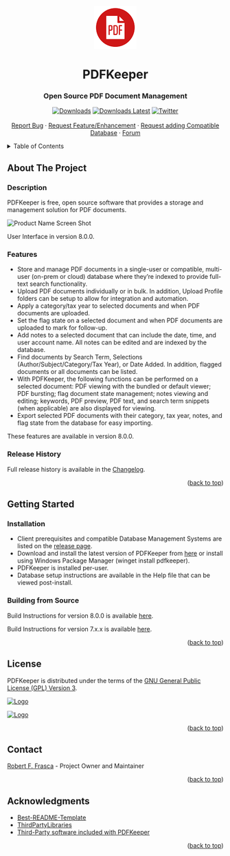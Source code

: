 <a name="readme-top"></a>

<!-- PROJECT INTRO AND SHIELDS -->
<br />
<div align="center">
  <a href="https://github.com/rffrasca/pdfkeeper">
    <img src="src/Resources/Logo/PDFKeeper_100x100.png" alt="Logo" width="100" height="100">
  </a>

<h1 align="center">PDFKeeper</h1>
<h3 align="center">Open Source PDF Document Management</h3>
  
  <p align="center">
    
[![Downloads][downloads-shield]][downloads-url]
[![Downloads Latest][downloads-latest-shield]][downloads-latest-url]
[![Twitter][twitter-shield]][twitter-url]
    <br />
    <br />
    <a href="https://github.com/rffrasca/pdfkeeper/issues">Report Bug</a>
    ·
    <a href="https://github.com/rffrasca/pdfkeeper/issues">Request Feature/Enhancement</a>
    ·
    <a href="https://github.com/rffrasca/pdfkeeper/issues">Request adding Compatible Database</a>
    ·
    <a href="https://github.com/rffrasca/PDFKeeper/discussions">Forum</a>
  </p>
</div>


<!-- TABLE OF CONTENTS -->
<details>
  <summary>Table of Contents</summary>
  <ol>
    <li>
      <a href="#about-the-project">About The Project</a>
      <ul>
        <li><a href="#description">Description</a></li>
        <li><a href="#features">Features</a></li>
        <li><a href="#release-history">Release History</a></li>
     </ul>
    </li>
    <li>
      <a href="#getting-started">Getting Started</a>
      <ul>
        <li><a href="#installation">Installation</a></li>
        <li><a href="#building-from-source">Building from Source</a></li>
      </ul>
    </li>
    <li><a href="#license">License</a></li>
    <li><a href="#contact">Contact</a></li>
    <li><a href="#acknowledgments">Acknowledgments</a></li>
  </ol>
</details>


<!-- ABOUT THE PROJECT -->
## About The Project

### Description
PDFKeeper is free, open source software that provides a storage and management solution for PDF documents.

![Product Name Screen Shot][product-screenshot]

User Interface in version 8.0.0.

### Features
* Store and manage PDF documents in a single-user or compatible, multi-user (on-prem or cloud) database where they’re indexed to provide full-text search functionality.
* Upload PDF documents individually or in bulk. In addition, Upload Profile folders can be setup to allow for integration and automation.
* Apply a category/tax year to selected documents and when PDF documents are uploaded.
* Set the flag state on a selected document and when PDF documents are uploaded to mark for follow-up.
* Add notes to a selected document that can include the date, time, and user account name. All notes can be edited and are indexed by the database.
* Find documents by Search Term, Selections (Author/Subject/Category/Tax Year), or Date Added. In addition, flagged documents or all documents can be listed.
* With PDFKeeper, the following functions can be performed on a selected document: PDF viewing with the bundled or default viewer; PDF bursting; flag document state management; notes viewing and editing; keywords, PDF preview, PDF text, and search term snippets (when applicable) are also displayed for viewing.
* Export selected PDF documents with their category, tax year, notes, and flag state from the database for easy importing.

These features are available in version 8.0.0. 

### Release History
Full release history is available in the [Changelog](https://github.com/rffrasca/PDFKeeper/blob/master/docs/Changelog.md).

<p align="right">(<a href="#readme-top">back to top</a>)</p>


<!-- GETTING STARTED -->
## Getting Started

### Installation

- Client prerequisites and compatible Database Management Systems are listed on the [release page](https://github.com/rffrasca/PDFKeeper/releases/latest).
- Download and install the latest version of PDFKeeper from [here](https://github.com/rffrasca/PDFKeeper/releases/latest) or install using Windows Package Manager (winget install pdfkeeper).
- PDFKeeper is installed per-user.
- Database setup instructions are available in the Help file that can be viewed post-install.

### Building from Source

Build Instructions for version 8.0.0 is available [here](https://github.com/rffrasca/PDFKeeper/blob/master/docs/Build-Instructions-8.0.0.md).

Build Instructions for version 7.x.x is available [here](https://github.com/rffrasca/PDFKeeper/blob/master/docs/Build-Instructions-7.x.x.md).

<p align="right">(<a href="#readme-top">back to top</a>)</p>


<!-- LICENSE -->
## License

PDFKeeper is distributed under the terms of the [GNU General Public License (GPL) Version 3](https://github.com/robertfrasca/PDFKeeper/blob/master/COPYING).

[![Logo](https://www.gnu.org/graphics/gplv3-with-text-136x68.png)](https://github.com/robertfrasca/PDFKeeper/blob/master/COPYING)

[![Logo](https://opensource.org/trademarks/osi-certified/web/osi-certified-120x100.png)](https://opensource.org/licenses)

<p align="right">(<a href="#readme-top">back to top</a>)</p>


<!-- CONTACT -->
## Contact

[Robert F. Frasca](mailto:rffrasca@gmail.com) - Project Owner and Maintainer

<p align="right">(<a href="#readme-top">back to top</a>)</p>


<!-- ACKNOWLEDGMENTS -->
## Acknowledgments

* [Best-README-Template](https://github.com/othneildrew/Best-README-Template)
* [ThirdPartyLibraries](https://github.com/max-ieremenko/ThirdPartyLibraries)
* [Third-Party software included with PDFKeeper](https://github.com/rffrasca/PDFKeeper/blob/master/THIRD-PARTY-NOTICES.txt)

<p align="right">(<a href="#readme-top">back to top</a>)</p>


<!-- MARKDOWN LINKS & IMAGES -->
<!-- https://www.markdownguide.org/basic-syntax/#reference-style-links -->
[downloads-shield]: https://img.shields.io/github/downloads/rffrasca/PDFKeeper/total?style=flat-square
[downloads-url]: https://github.com/rffrasca/PDFKeeper/releases
[downloads-latest-shield]: https://img.shields.io/github/downloads/rffrasca/pdfkeeper/latest/total?style=flat-square
[downloads-latest-url]: https://github.com/rffrasca/PDFKeeper/latest
[twitter-shield]: https://img.shields.io/twitter/follow/PDFKeeper?style=flat-square
[twitter-url]: https://twitter.com/PDFKeeper
[product-screenshot]: https://github.com/rffrasca/pdfkeeper/blob/master/docs/UserInterface-8.0.0.png
